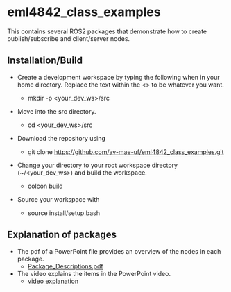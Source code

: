 # eml4842_class_examples
This contains several ROS2 packages that demonstrate how to create publish/subscribe and client/server nodes.

## Installation/Build
- Create a development workspace by typing the following when in your home directory. Replace the text within the <> to be whatever you want.

  - mkdir -p <your_dev_ws>/src
- Move into the src directory.

  - cd <your_dev_ws>/src
- Download the repository using

  - git clone https://github.com/av-mae-uf/eml4842_class_examples.git

- Change your directory to your root workspace directory (~/<your_dev_ws>) and build the workspace.

  - colcon build
- Source your workspace with

  - source install/setup.bash

## Explanation of packages
- The pdf of a PowerPoint file provides an overview of the nodes in each package.
  - [Package_Descriptions.pdf](docs/Package_Descriptions.pdf)
- The video explains the items in the PowerPoint video.
  - [video explanation](http://www.ccrane3.com/eml4842/videos/230928_package_descriptions.mp4)
